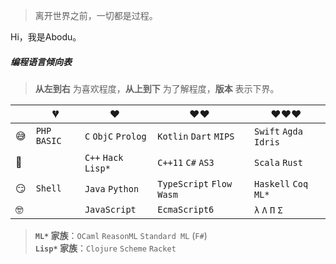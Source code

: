 > 离开世界之前，一切都是过程。

Hi，我是Abodu。


##### 编程语言倾向表

> __从左到右__ 为喜欢程度，__从上到下__ 为了解程度，__版本__ 表示下界。

|     | 💔️           | ❤️ ️                 | ❤️❤️ ️                     | ❤️❤️❤️ ️               |
| --- | ------------- | -------------------- | -------------------------- | ---------------------- |
| 😅  | `PHP` `BASIC` | `C` `ObjC` `Prolog`  | `Kotlin` `Dart` `MIPS`     | `Swift` `Agda` `Idris` |
| 🧐  |               | `C++` `Hack` `Lisp*` | `C++11` `C#` `AS3`         | `Scala` `Rust`         |
| 😏  | `Shell`       | `Java` `Python`      | `TypeScript` `Flow` `Wasm` | `Haskell` `Coq` `ML*`  |
| 🤓  |               | `JavaScript`         | `EcmaScript6`              | `λ` `Λ` `Π` `Σ`        |

> __`ML*` 家族__：`OCaml` `ReasonML` `Standard ML` (`F#`)  
> __`Lisp*` 家族__：`Clojure` `Scheme` `Racket`
